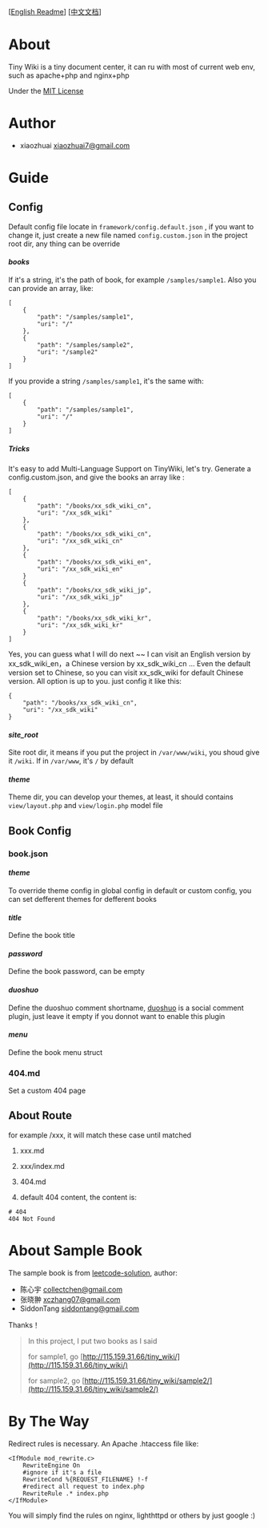 [[English Readme](README.md)]  [[中文文档](README_CN.md)]

# About
Tiny Wiki is a tiny document center, it can ru with most of current web env, such as apache+php and nginx+php

Under the [MIT License](LICENSE.md)

# Author
+ xiaozhuai [xiaozhuai7@gmail.com](xiaozhuai7@gmail.com)

# Guide

## Config
Default config file locate in `framework/config.default.json` , if you want to change it, just create a new file named `config.custom.json` in the project root dir, any thing can be override

#### ***books*** 

If it's a string, it's the path of book, for example `/samples/sample1`. Also you can provide an array, like:
```
[
    {
        "path": "/samples/sample1",
        "uri": "/"
    },
    {
        "path": "/samples/sample2",
        "uri": "/sample2"
    }
]
```
If you provide a string `/samples/sample1`, it's the same with:
```
[
    {
        "path": "/samples/sample1",
        "uri": "/"
    }
]
```

##### ***Tricks***
 
It's easy to add Multi-Language Support on TinyWiki, let's try. Generate a config.custom.json, and give the books an array like :
```
[
    {
        "path": "/books/xx_sdk_wiki_cn",
        "uri": "/xx_sdk_wiki"
    },
    {
        "path": "/books/xx_sdk_wiki_cn",
        "uri": "/xx_sdk_wiki_cn"
    },
    {
        "path": "/books/xx_sdk_wiki_en",
        "uri": "/xx_sdk_wiki_en"
    }
    {
        "path": "/books/xx_sdk_wiki_jp",
        "uri": "/xx_sdk_wiki_jp"
    },
    {
        "path": "/books/xx_sdk_wiki_kr",
        "uri": "/xx_sdk_wiki_kr"
    }
]
```
Yes, you can guess what I will do next ~~
I can visit an English version by xx_sdk_wiki_en，a Chinese version by xx_sdk_wiki_cn ...
Even the default version set to Chinese, so you can visit xx_sdk_wiki for default Chinese version.
All option is up to you. just config it like this:
```
{
    "path": "/books/xx_sdk_wiki_cn",
    "uri": "/xx_sdk_wiki"
}
```

#### ***site_root***

Site root dir, it means if you put the project in  `/var/www/wiki`, you shoud give it `/wiki`. If in `/var/www`, it's `/` by default

#### ***theme*** 

Theme dir, you can develop your themes, at least, it should contains `view/layout.php` and `view/login.php` model file


## Book Config

### book.json

#### ***theme*** 

To override theme config in global config in default or custom config, you can set defferent themes for defferent books

#### ***title*** 

Define the book title

#### ***password*** 

Define the book password, can be empty

#### ***duoshuo*** 

Define the duoshuo comment shortname, [duoshuo](http://duoshuo.com/) is a social comment plugin, just leave it empty if you donnot want to enable this plugin

#### ***menu*** 

Define the book menu struct

### 404.md
Set a custom 404 page

## About Route

for example /xxx, it will match these case until matched

1. xxx.md

2. xxx/index.md

3. 404.md

4. default 404 content, the content is:
```
# 404
404 Not Found
```

# About Sample Book
The sample book is from [leetcode-solution](https://github.com/siddontang/leetcode-solution), author:
+ 陈心宇 [collectchen@gmail.com](collectchen@gmail.com)
+ 张晓翀 [xczhang07@gmail.com](xczhang07@gmail.com)
+ SiddonTang [siddontang@gmail.com](siddontang@gmail.com)

Thanks！

> In this project, I put two books as I said
>
> for sample1, go [http://115.159.31.66/tiny_wiki/](http://115.159.31.66/tiny_wiki/)
>
> for sample2, go [http://115.159.31.66/tiny_wiki/sample2/](http://115.159.31.66/tiny_wiki/sample2/)

# By The Way

Redirect rules is necessary. An Apache .htaccess file like:
```
<IfModule mod_rewrite.c>
    RewriteEngine On
    #ignore if it's a file
    RewriteCond %{REQUEST_FILENAME} !-f
    #redirect all request to index.php
    RewriteRule .* index.php
</IfModule>
```
You will simply find the rules on nginx, lighthttpd or others by just google :)
